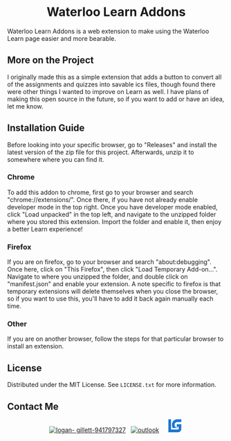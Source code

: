<a name="readme-top"></a>

<!-- Project Info -->
<div align="center">
<h1>Waterloo Learn Addons</h1>
</div>

<p>
    Waterloo Learn Addons is a web extension to make using the Waterloo Learn page easier and more bearable.
</p>

<!-- Project INFO -->
## More on the Project

<p>
I originally made this as a simple extension that adds a button to convert all of the assignments and quizzes into savable ics files, though found there were other things I wanted to improve on Learn as well.
I have plans of making this open source in the future, so if you want to add or have an idea, let me know.
</p>

<!-- Installation Guide -->
## Installation Guide
Before looking into your specific browser, go to "Releases" and install the latest version of the zip file for this project. Afterwards, unzip it to somewhere where you can find it.

<h3>Chrome</h3>
To add this addon to chrome, first go to your browser and search "chrome://extensions/". Once there, if you have not already enable developer mode in the top right.
Once you have developer mode enabled, click "Load unpacked" in the top left, and navigate to the unzipped folder where you stored this extension. Import the folder and enable it, then enjoy a better Learn experience!

<h3>Firefox</h3>
If you are on firefox, go to your browser and search "about:debugging". Once here, click on "This Firefox", then click "Load Temporary Add-on...". Navigate to where you unzipped the folder, and double click on "manifest.json" and enable your extension.
A note specific to firefox is that temporary extensions will delete themselves when you close the browser, so if you want to use this, you'll have to add it back again manually each time.

<h3>Other</h3>
If you are on another browser, follow the steps for that particular browser to install an extension.

<!-- LICENSE -->
## License

Distributed under the MIT License. See `LICENSE.txt` for more information.

<!-- CONTACT -->
## Contact Me

<p align="center"><a href="https://linkedin.com/in/logan-gillett-941797327" target="blank"><img src="https://raw.githubusercontent.com/rahuldkjain/github-profile-readme-generator/master/src/images/icons/Social/linked-in-alt.svg" alt="logan-            gillett-941797327" height="30" width="40" /></a> 
    &nbsp;
       <a href="mailto:l2gillet@uwaterloo.ca" target="_blank" rel="noreferrer"><img src="https://upload.wikimedia.org/wikipedia/commons/d/df/Microsoft_Office_Outlook_%282018%E2%80%93present%29.svg" alt="outlook" width="40" height="33"/></a>
    &nbsp;&nbsp;
    <a href="https://www.lgillett.com/" target="_blank" rel="noreferrer"><img src="resources/blueWebLogo.png" alt="outlook" width="40" height="30"/></a>
</p>
